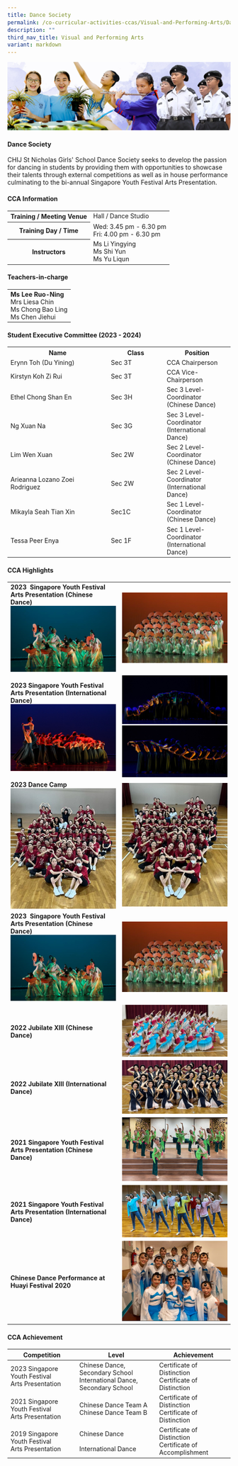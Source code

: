 ```yaml
---
title: Dance Society
permalink: /co-curricular-activities-ccas/Visual-and-Performing-Arts/Dance-Society/
description: ""
third_nav_title: Visual and Performing Arts
variant: markdown
---
```

![](/images/01%20Banner%20Photos/05%20subpage%20cca.jpg)

#### **Dance Society**

CHIJ St Nicholas Girls' School Dance Society seeks to develop the passion for dancing in students by providing them with opportunities to showcase their talents through external competitions as well as in house performance culminating to the bi-annual Singapore Youth Festival Arts Presentation.

#### **CCA Information**

<table style="width:100%">
<tbody>
<tr><th>Training / Meeting Venue</th>
<td>Hall / Dance Studio</td></tr>
  
<tr><th>Training Day / Time</th>
<td>Wed: 3.45 pm - 6.30 pm<br>Fri: 4.00 pm - 6.30 pm</td></tr>

<tr><th>Instructors</th>
<td>Ms Li Yingying <br>Ms Shi Yun<br>Ms Yu Liqun</td></tr>

</tbody></table>

#### **Teachers-in-charge**

<table style="width:100%">
<tbody><tr>
<td><b>Ms Lee Ruo-Ning</b><br>Mrs Liesa Chin<br>Ms Chong Bao Ling<br>Ms Chen Jiehui</td></tr>
</tbody></table>

#### **Student Executive Committee (2023 - 2024)**

<table style="width:100%">
<tbody>
<tr>
<th style="width:45%">Name</th>
<th style="width:25%">Class</th> 
<th style="width:30%">Position</th>
</tr>
<tr><td>Erynn Toh (Du Yining)</td><td>Sec 3T</td><td>CCA Chairperson</td></tr>
<tr><td>Kirstyn Koh Zi Rui</td><td>Sec 3T</td><td>CCA Vice-Chairperson</td></tr>
<tr><td>Ethel Chong Shan En</td><td>Sec 3H</td><td>Sec 3 Level-Coordinator (Chinese Dance)</td></tr>
<tr><td>Ng Xuan Na</td><td>Sec 3G</td><td>Sec 3 Level-Coordinator (International Dance)</td></tr>
<tr><td>Lim Wen Xuan</td><td>Sec 2W</td><td>Sec 2 Level-Coordinator (Chinese Dance)</td></tr>
<tr><td>Arieanna Lozano Zoei Rodriguez</td><td>Sec 2W</td><td>Sec 2 Level-Coordinator (International Dance)</td></tr>
<tr><td>Mikayla Seah Tian Xin</td><td>Sec1C</td><td>Sec 1 Level-Coordinator (Chinese Dance)</td></tr>
<tr><td>Tessa Peer Enya</td><td>Sec 1F</td><td>Sec 1 Level-Coordinator (International Dance)</td></tr>
</tbody>
</table>

#### **CCA Highlights**

<table style="width:100%">
<tbody><tr>

<td style="width:50%"><b>2023 &nbsp;Singapore Youth Festival Arts Presentation (Chinese Dance)</b><img src="/images/06%20CCA/VPA%20Dance%20Society/Picture7.jpg"></td>
<td><img src="/images/06%20CCA/VPA%20Dance%20Society/Picture8.jpg"></td></tr>	

<tr><td style="width:50%"><b>2023 Singapore Youth Festival Arts Presentation (International Dance)</b>
<img src="/images/06%20CCA/VPA%20Dance%20Society/Picture6.jpg"></td>
<td><img src="/images/06%20CCA/VPA%20Dance%20Society/Picture5.jpg">
<img src="/images/06%20CCA/VPA%20Dance%20Society/Picture4.jpg"></td></tr>	

<tr><td style="width:50%"><b>2023 Dance Camp</b><br>
<img src="/images/06%20CCA/VPA%20Dance%20Society/Picture1.jpg"></td>
<td><img src="/images/06%20CCA/VPA%20Dance%20Society/Picture2.jpg"></td></tr>	


<tr><td style="width:50%"><b>2023 &nbsp;Singapore Youth Festival Arts Presentation (Chinese Dance)</b><img src="/images/06%20CCA/VPA%20Dance%20Society/Picture7.jpg"></td>
<td><img src="/images/06%20CCA/VPA%20Dance%20Society/Picture8.jpg"></td></tr>

<tr><td style="width:50%"><b>2022 Jubilate XIII (Chinese Dance)</b></td>
<td><img src="/images/06%20CCA/VPA%20Dance%20Society/Photo%201%202022%20Jubilate%20XIII%20Chinese%20Dance.jpg"></td></tr>

<tr><td style="width:50%"><b>2022 Jubilate XIII (International Dance)</b></td>
<td><img src="/images/06%20CCA/VPA%20Dance%20Society/Photo%202%202022%20Jubilate%20XIII%20International%20Dance.jpg"></td></tr>

<tr>
<td style="width:50%"><b>2021 Singapore Youth Festival<br>Arts Presentation (Chinese Dance) </b></td>
<td><img src="/images/06%20CCA/VPA%20Dance%20Society/Photo%203%202021%20SYF%20Arts%20Presentation%20Chinese%20Dance.png"></td></tr>
 
<tr>
<td style="width:50%"><b>2021 Singapore Youth Festival<br>Arts Presentation (International Dance) </b></td>
<td><img src="/images/06%20CCA/VPA%20Dance%20Society/Photo%204%202021%20SYF%20Arts%20Presentation%20International%20Dance.png"></td></tr>
	
<tr>
<td style="width:50%"><b>Chinese Dance Performance at Huayi Festival 2020</b></td>
<td><img src="/images/06%20CCA/VPA%20Dance%20Society/Photo%205%202020%20Chinese%20Dance%20Performance%20at%20Huayi%20Festival.png"></td></tr>

</tbody></table>


#### **CCA Achievement**


| Competition | Level | Achievement |
| -------- | -------- | -------- |
| 2023 Singapore Youth Festival<br>Arts Presentation     | Chinese Dance, Secondary School<br>International Dance, Secondary School     | Certificate of Distinction<br>Certificate of Distinction     |
| 2021 Singapore Youth Festival<br>Arts Presentation     | Chinese Dance Team A<br>Chinese Dance Team B     | Certificate of Distinction<br>Certificate of Distinction     |
| 2019 Singapore Youth Festival<br>Arts Presentation     | Chinese Dance<br><br>International Dance     | Certificate of Distinction<br>Certificate of Accomplishment     |